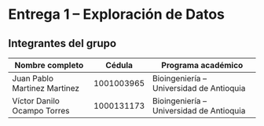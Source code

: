 # Entrega 1 – Exploración de Datos

##  Integrantes del grupo

| Nombre completo           | Cédula        | Programa académico                     |
|----------------------------|---------------|----------------------------------------|
| Juan Pablo Martinez Martinez  | 1001003965 | Bioingeniería – Universidad de Antioquia |
| Víctor Danilo Ocampo Torres    | 1000131173 | Bioingeniería – Universidad de Antioquia |
